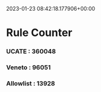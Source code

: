 2023-01-23 08:42:18.177906+00:00
# Rule Counter 
 ### UCATE : 360048

 ### Veneto : 96051

 ### Allowlist : 13928